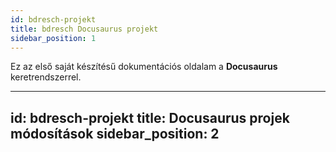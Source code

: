 ```yaml
---
id: bdresch-projekt
title: bdresch Docusaurus projekt
sidebar_position: 1
---
```


Ez az első saját készítésű dokumentációs oldalam a **Docusaurus** keretrendszerrel.

---
id: bdresch-projekt
title: Docusaurus projek módosítások
sidebar_position: 2
---

